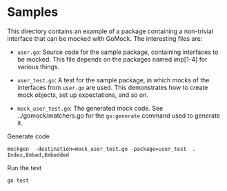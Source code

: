 # Samples

This directory contains an example of a package containing a non-trivial
interface that can be mocked with GoMock. The interesting files are:

* `user.go`: Source code for the sample package, containing interfaces to be
    mocked. This file depends on the packages named imp[1-4] for various things.

* `user_test.go`: A test for the sample package, in which mocks of the
    interfaces from `user.go` are used. This demonstrates how to create mock
    objects, set up expectations, and so on.

* `mock_user_test.go`: The generated mock code. See ../gomock/matchers.go
    for the `go:generate` command used to generate it.


Generate code
```
mockgen  -destination=mock_user_test.go -package=user_test  .  Index,Embed,Embedded 
```
Run the test
```test
go test 
```

